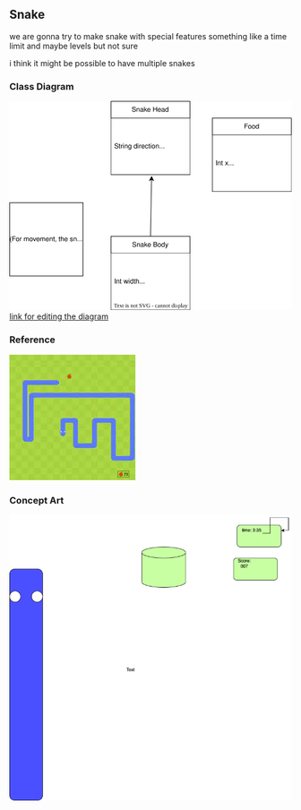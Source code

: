 ## Snake
we are gonna try to make snake with special features something like a time limit and maybe levels but not sure

i think it might be possible to have multiple snakes

### Class Diagram
![snake class diagram](snakeclassdiagram.drawio.svg)
[link for editing the diagram](https://viewer.diagrams.net/?tags=%7B%7D&highlight=0000ff&edit=https%3A%2F%2Fapp.diagrams.net%2F%3Fmode%3Dgithub%23Hbanananabusiness%252Fproject%252Fmain%252Fsnake%252Fsnakeclassdiagram.drawio.svg&layers=1&nav=1&title=snakeclassdiagram.drawio.svg#R7VjbcpswEP0aT9sHZ7jYpHkMzq1t2knrpmkfFSSDxkJLhRzjfH1XIIyB0PSWpA%2BZyUy0R7uLdvdoWTzyZ2lxqkiWvAfKxMhzaDHyj0ae5078Cf4zyKZC9t39CogVp1apAeb8llnQseiKU5a3FDWA0DxrgxFIySLdwohSsG6rLUC0n5qRmPWAeUREH73iVCcV%2Btrbb%2FAzxuOkfrIbHFQ7KamVbSR5QiisdyD%2FeOTPFICuVmkxY8Ikr87L1ZvNlThfBqdvP%2BbfyWX47vOHL%2BPK2cnvmGxDUEzqP3adzZanmRfcnH0n42D89XLsjw%2BsiXNDxMrmay7JkiF0xgi1cetNncx8zVNBJErhAqSe2x0H5Sjhgp6TDazMEXNNomUthQkofov6ROCWiwBuK2254jstjbmxtD4Vy1Hnoo7b7UDvSdFSPCe5rk8DQpAs59fl%2BYxhSlTMZQhaQ2qV1gnXbJ6RyOiskf7mIDqtD2lTw5RmRYdL9xTC3bIDrxWDlGm1QTvrxZ%2FYrNsbtSXYuuGnW%2Bsku9z0LUjsnYi3vpu648KW%2Fjdo4PZpoBWXsbn3XOG15CBHXiBMMa8VrmKzeoNJqE89sGmPP7BbDG1shjaugSLlZGye2OEmVkmX1FKwZDMQoBCXUJGVC9GBiOCxRFGwhTEzZebYNQ4tnHJKjecwR35gJs5LtaNJg3yyhTEQoPlClM0hQUOGHsIMuNRloaYh%2FmHpZs7edDTFs85QdhsZ%2F4y60jOQeHzCS3IxZPOaGUaHCjTR5Hp71%2F4FcYfbQZ%2B4lqj%2Br%2FLUeSieBoPtKkRiPLerx2hXk%2BDJ29V%2BjwYP2oqeG80%2FbzTBf95oXvcY9vIEi4pTIVYgNbFhbnGSTUzvyW0PwpcTx1HXnLt8QgzlsFvpcWOdKXbDYZWX8y4oyiXRxnIlNRdbfwuuckM9wx%2FjpfRZ%2BylTQOiLng8iaUuju7%2Frh2uzlGzdUtp71eP6PQQgeVbN7AteMPqATcgNOk3IuYMi%2FqM2oYMeRXrZY5Iemk8YlCJB8pxH7fQpWElq8lZeNlZw%2FdWs8bJW0rednaNiV9jUgsRQrJE7qQFj5%2B453rQGGuNSallfMMUxI0xZsIqC0d5n1a8UEMOHlYrY%2Fe9wfKXG7GctYoAQOwWf3lHvGlNMEM1v2jHcxQH7hAvTRHdeegdtvvnTDo2qMK3V7ldXx9Gk8%2Fb0uy2rykPPUUnJbdh%2FMdn3R%2FsTgOcvuwfpUlOv82U3ffJRyfUGZqXngedRBx53gDmPMPGg2PxIVfWV5qc%2B%2F%2FgH)

### Reference
![snake](https://github.com/banananabusiness/project/blob/main/Images/Snake.png)

### Concept Art
![snake](https://github.com/banananabusiness/project/blob/main/Images/Untitled%20Diagram.drawio.png)
